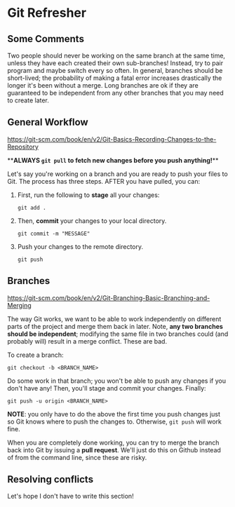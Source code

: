 # Git Refresher

## Some Comments
Two people should never be working on the same branch at the same time, unless they have each created their own sub-branches! Instead, try to pair program and maybe switch every so often. In general, branches should be short-lived; the probability of making a fatal error increases drastically the longer it's been without a merge. Long branches are ok if they are guaranteed to be independent from any other branches that you may need to create later.

## General Workflow
https://git-scm.com/book/en/v2/Git-Basics-Recording-Changes-to-the-Repository

\*\***ALWAYS ```git pull``` to fetch new changes before you push anything!**\*\*

Let's say you're working on a branch and you are ready to push your files to Git.
The process has three steps. AFTER you have pulled, you can:

1. First, run the following to **stage** all your changes:

      ```git add .```

2. Then, **commit** your changes to your local directory. 

      ```git commit -m "MESSAGE"```

3. Push your changes to the remote directory.

      ```git push```
      
      
## Branches
https://git-scm.com/book/en/v2/Git-Branching-Basic-Branching-and-Merging

The way Git works, we want to be able to work independently on different parts of the project and merge them back in later. Note, **any two branches should be independent**; modifying the same file in two branches could (and probably will) result in a merge conflict. These are bad.

To create a branch:
    
    git checkout -b <BRANCH_NAME>
     
Do some work in that branch; you won't be able to push any changes if you don't have any!
Then, you'll stage and commit your changes. Finally:

    git push -u origin <BRANCH_NAME>
    
**NOTE**: you only have to do the above the first time you push changes just so Git knows where to push the changes to. Otherwise, ```git push``` will work fine.

When you are completely done working, you can try to merge the branch back into Git by issuing a **pull request**. We'll just do this on Github instead of from the command line, since these are risky.

## Resolving conflicts
Let's hope I don't have to write this section!

